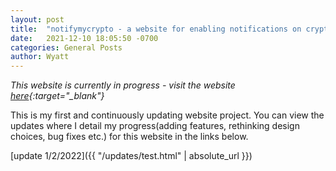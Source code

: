 ```yaml
---
layout: post
title:  "notifymycrypto - a website for enabling notifications on cryptocurrency trends"
date:   2021-12-10 18:05:50 -0700
categories: General Posts
author: Wyatt 
---
```


*This website is currently in progress - visit the website [here](https://wyattcolyn.github.io/notifymycrypto/notifymycrypto.html){:target="_blank"}*

This is my first and continuously updating website project. You can view the updates where I detail my progress(adding features, rethinking design choices, bug fixes etc.) for this website in the links below.

[update 1/2/2022]({{ "/updates/test.html" | absolute_url }})